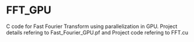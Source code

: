 # FFT_GPU

C code for Fast Fourier Transform using parallelization in GPU. Project details refering to Fast_Fourier_GPU.pf and Project code refering to FFT.cu
